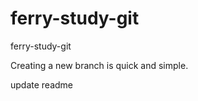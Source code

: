 ferry-study-git
===============

ferry-study-git

Creating a new branch is quick and simple.

update readme
